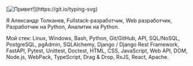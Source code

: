 [![Привет!](https://readme-typing-svg.herokuapp.com?color=%2336BCF7&lines=Привет!)](https://git.io/typing-svg)

Я Александр Толканев, Fullstack-разработчик, Web разработчик, Разработчик на Python, Аналитик на Python.

Мой стек:
Linux, Windows, Bash, Python, Git/GitHub, API, SQL/NoSQL, PostgreSQL, pgAdmin, SQLAlchemy, Django / Django Rest Framework, FastAPI, Pytest, Unittest, Doctest, HTML, CSS, JavaScript, Web API, DOM, Node.js, WebPack, TypeScript, Drag & Drop, RxJS, React, Apache.


